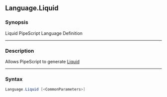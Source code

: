 Language.Liquid
---------------

### Synopsis
Liquid PipeScript Language Definition

---

### Description

Allows PipeScript to generate [Liquid](https://shopify.github.io/liquid/)

---

### Syntax
```PowerShell
Language.Liquid [<CommonParameters>]
```
